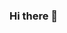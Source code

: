 ### Hi there 👋

<!--
**PedroJuanSoto/PedroJuanSoto** is a ✨ _special_ ✨ repository because its `README.md` (this file) appears on your GitHub profile.

Here are some ideas to get you started:

- 🔭 I’m currently working on using coding theory for distributed polynomial and matrix computation and also working on applications of computer algebra to other branches of science
- 🌱 I’m currently learning about different applications of computer algebra to Biology and Neuroscience, the use of coding theory to distributed machine learning and quantum computing
- 👯 I’m looking to collaborate on coding theory for distributed function computation, computer algebra projects for polynomial and matrix copmutations, and more generally applications of algebra, combinatorics, and logic to computing and other branches of science
- 🤔 I’m looking for help with looking for open problems to apply my knowledge to 
- 💬 Ask me about Coding theory for distributed computing projects, computer algebra projects for polynomial and matrix copmutations, and more generally applications of algebra, combinatorics, and logic to computing and other branches of science
- 📫 How to reach me: psoto@gradcenter.cuny.edu
- 😄 Pronouns: he/him
- ⚡ Fun fact: I can play the guitar and love the outdoors 
-->
